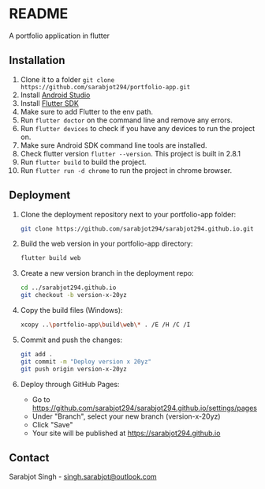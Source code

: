 # README
A portfolio application in flutter

## Installation
1. Clone it to a folder ```git clone https://github.com/sarabjot294/portfolio-app.git```
2. Install [Android Studio](https://developer.android.com/studio)
3. Install [Flutter SDK](https://docs.flutter.dev/get-started/install) 
4. Make sure to add Flutter to the env path. 
5. Run ```flutter doctor``` on the command line and remove any errors.
6. Run ```flutter devices``` to check if you have any devices to run the project on.
7. Make sure Android SDK command line tools are installed.
8. Check flutter version ```flutter --version```. This project is built in 2.8.1
9. Run ```flutter build``` to build the project.
10. Run ```flutter run -d chrome``` to run the project in chrome browser.

## Deployment
1. Clone the deployment repository next to your portfolio-app folder:
   ```bash
   git clone https://github.com/sarabjot294/sarabjot294.github.io.git
   ```

2. Build the web version in your portfolio-app directory:
   ```bash
   flutter build web
   ```

3. Create a new version branch in the deployment repo:
   ```bash
   cd ../sarabjot294.github.io
   git checkout -b version-x-20yz
   ```

4. Copy the build files (Windows):
   ```bash
   xcopy ..\portfolio-app\build\web\* . /E /H /C /I
   ```

5. Commit and push the changes:
   ```bash
   git add .
   git commit -m "Deploy version x 20yz"
   git push origin version-x-20yz
   ```

6. Deploy through GitHub Pages:
   - Go to https://github.com/sarabjot294/sarabjot294.github.io/settings/pages
   - Under "Branch", select your new branch (version-x-20yz)
   - Click "Save"
   - Your site will be published at https://sarabjot294.github.io

## Contact

Sarabjot Singh - singh.sarabjot@outlook.com
